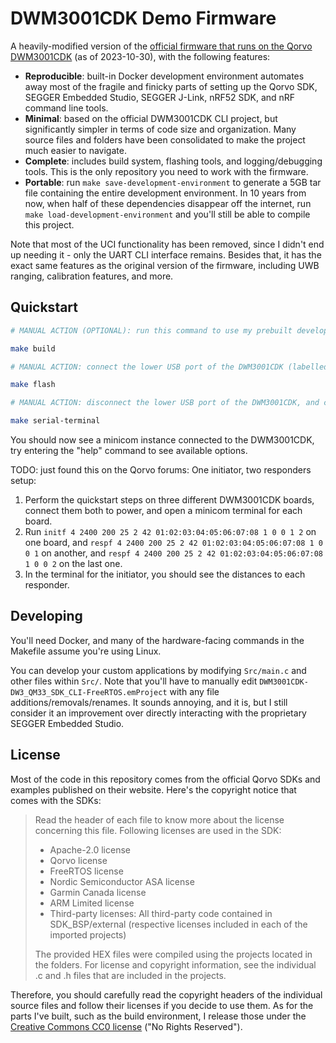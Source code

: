 DWM3001CDK Demo Firmware
========================

A heavily-modified version of the [official firmware that runs on the Qorvo DWM3001CDK](https://www.qorvo.com/products/p/DWM3001CDK#documents) (as of 2023-10-30), with the following features:

* **Reproducible**: built-in Docker development environment automates away most of the fragile and finicky parts of setting up the Qorvo SDK, SEGGER Embedded Studio, SEGGER J-Link, nRF52 SDK, and nRF command line tools.
* **Minimal**: based on the official DWM3001CDK CLI project, but significantly simpler in terms of code size and organization. Many source files and folders have been consolidated to make the project much easier to navigate.
* **Complete**: includes build system, flashing tools, and logging/debugging tools. This is the only repository you need to work with the firmware.
* **Portable**: run `make save-development-environment` to generate a 5GB tar file containing the entire development environment. In 10 years from now, when half of these dependencies disappear off the internet, run `make load-development-environment` and you'll still be able to compile this project.

Note that most of the UCI functionality has been removed, since I didn't end up needing it - only the UART CLI interface remains. Besides that, it has the exact same features as the original version of the firmware, including UWB ranging, calibration features, and more.

Quickstart
----------

```sh
# MANUAL ACTION (OPTIONAL): run this command to use my prebuilt development environment, otherwise it'll be automatically built from scratch: docker pull uberi/qorvo-nrf52833-board

make build

# MANUAL ACTION: connect the lower USB port of the DWM3001CDK (labelled J9) to this computer using a USB cable (this is the J-Link's USB port)

make flash

# MANUAL ACTION: disconnect the lower USB port of the DWM3001CDK, and connect the upper USB port instead (labelled J20) (this is the nRF52833's USB port)

make serial-terminal
```

You should now see a minicom instance connected to the DWM3001CDK, try entering the "help" command to see available options.

TODO: just found this on the Qorvo forums: One initiator, two responders setup:

1. Perform the quickstart steps on three different DWM3001CDK boards, connect them both to power, and open a minicom terminal for each board.
2. Run `initf 4 2400 200 25 2 42 01:02:03:04:05:06:07:08 1 0 0 1 2` on one board, and `respf 4 2400 200 25 2 42 01:02:03:04:05:06:07:08 1 0 0 1` on another, and `respf 4 2400 200 25 2 42 01:02:03:04:05:06:07:08 1 0 0 2` on the last one.
3. In the terminal for the initiator, you should see the distances to each responder.

Developing
----------

You'll need Docker, and many of the hardware-facing commands in the Makefile assume you're using Linux.

You can develop your custom applications by modifying `Src/main.c` and other files within `Src/`. Note that you'll have to manually edit `DWM3001CDK-DW3_QM33_SDK_CLI-FreeRTOS.emProject` with any file additions/removals/renames. It sounds annoying, and it is, but I still consider it an improvement over directly interacting with the proprietary SEGGER Embedded Studio.

License
-------

Most of the code in this repository comes from the official Qorvo SDKs and examples published on their website. Here's the copyright notice that comes with the SDKs:

> Read the header of each file to know more about the license concerning this file.
> Following licenses are used in the SDK:
> 
> * Apache-2.0 license
> * Qorvo license
> * FreeRTOS license
> * Nordic Semiconductor ASA license
> * Garmin Canada license
> * ARM Limited license
> * Third-party licenses: All third-party code contained in SDK_BSP/external (respective licenses included in each of the imported projects)
> 
> The provided HEX files were compiled using the projects located in the folders. For license and copyright information,
> see the individual .c and .h files that are included in the projects.

Therefore, you should carefully read the copyright headers of the individual source files and follow their licenses if you decide to use them. As for the parts I've built, such as the build environment, I release those under the [Creative Commons CC0 license](https://creativecommons.org/public-domain/cc0/) ("No Rights Reserved").
